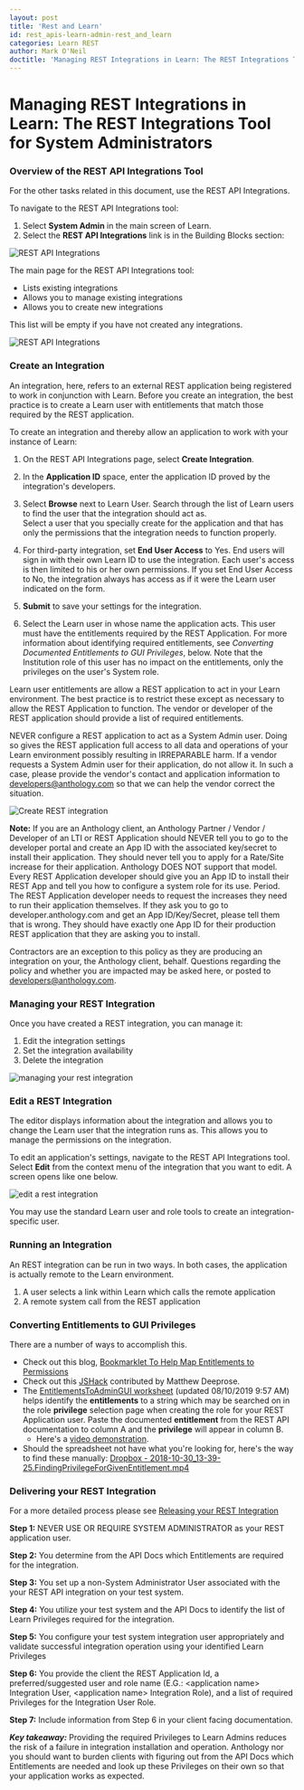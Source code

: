 ```yaml
---
layout: post
title: 'Rest and Learn'
id: rest_apis-learn-admin-rest_and_learn
categories: Learn REST
author: Mark O'Neil
doctitle: 'Managing REST Integrations in Learn: The REST Integrations Tool for System Administrators'
---
```


<VersioningTracker frontMatter={frontMatter}/>

# Managing REST Integrations in Learn: The REST Integrations Tool for System Administrators

### Overview of the REST API Integrations Tool

For the other tasks related in this document, use the REST API Integrations.

To navigate to the REST API Integrations tool:

1. Select **System Admin** in the main screen of Learn.
2. Select the **REST API Integrations** link is in the Building Blocks section:

![REST API Integrations](/assets/img/rest-and-learn-1.png)

The main page for the REST API Integrations tool:

- Lists existing integrations
- Allows you to manage existing integrations
- Allows you to create new integrations

This list will be empty if you have not created any integrations.

![REST API Integrations](/assets/img/rest-and-learn-2.png)

### Create an Integration

An integration, here, refers to an external REST application being registered
to work in conjunction with Learn. Before you create an
integration, the best practice is to create a Learn user with entitlements
that match those required by the REST application.

To create an integration and thereby allow an application to work with your
instance of Learn:

1. On the REST API Integrations page, select **Create Integration**.
2. In the **Application ID** space, enter the application ID proved by the integration's developers.
3. Select **Browse** next to Learn User. Search through the list of Learn users to find the user that the integration should act as.  
   Select a user that you specially create for the application and that has only
   the permissions that the integration needs to function properly.

4. For third-party integration, set **End User Access** to Yes. End users will sign in with their own Learn ID to use the integration. Each user's access is then limited to his or her own permissions. If you set End User Access to No, the integration always has access as if it were the Learn user indicated on the form.
5. **Submit** to save your settings for the integration.
6. Select the Learn user in whose name the application acts. This user must have the entitlements required by the REST Application. For more information about identifying required entitlements, see _Converting Documented Entitlements to GUI Privileges_, below. Note that the Institution role of this user has no impact on the entitlements, only the privileges on the user's System role.

Learn user entitlements are allow a REST application to act in your Learn
environment. The best practice is to restrict these except as necessary to
allow the REST Application to function. The vendor or developer of the REST
application should provide a list of required entitlements.

NEVER configure a REST application to act as a System Admin user. Doing so
gives the REST application full access to all data and operations of your Learn environment possibly resulting in IRREPARABLE harm. If a vendor requests a System Admin user for their application, do not allow it. In such a case, please provide the vendor's contact and application information to <a href="mailto:developers@anthology.com?subject=Vendor requesting System Admin Privileges">developers&#64;anthology.com</a> so that we can
help the vendor correct the situation.

![Create REST integration](/assets/img/rest-and-learn-3.png)

**Note:** If you are an Anthology client, an Anthology Partner / Vendor / Developer of an LTI or REST Application should NEVER tell you to go to the developer portal and create an App ID with the associated key/secret to install their application. They should never tell you to apply for a Rate/Site increase for their application. Anthology DOES NOT support that model. Every REST Application developer should give you an App ID to install their REST App and tell you how to configure a system role for its use. Period. The REST Application developer needs to request the increases they need to run their application themselves. If they ask you to go to developer.anthology.com and get an App ID/Key/Secret, please tell them that is wrong. They should have exactly one App ID for their production REST application that they are asking you to install.

Contractors are an exception to this policy as they are producing an
integration on your, the Anthology client, behalf. Questions regarding the
policy and whether you are impacted may be asked here, or posted to
[developers@anthology.com](mailto:developers@anthology.com).

### Managing your REST Integration

Once you have created a REST integration, you can manage it:

1. Edit the integration settings
2. Set the integration availability
3. Delete the integration

![managing your rest integration](/assets/img/rest-and-learn-4.png)

### Edit a REST Integration

The editor displays information about the integration and allows you to change
the Learn user that the integration runs as. This allows you to manage the
permissions on the integration.

To edit an application's settings, navigate to the REST API Integrations tool.
Select **Edit** from the context menu of the integration that you want to
edit. A screen opens like one below.

![edit a rest integration](/assets/img/rest-and-learn-5.png)

You may use the standard Learn user and role tools to create an integration-
specific user.

### Running an Integration

An REST integration can be run in two ways. In both cases, the application is
actually remote to the Learn environment.

1. A user selects a link within Learn which calls the remote application
2. A remote system call from the REST application

### Converting Entitlements to GUI Privileges

There are a number of ways to accomplish this.

- Check out this blog, [Bookmarklet To Help
  Map Entitlements to Permissions](https://community.blackboard.com/blogs/4/18)
- Check out this [JSHack](https://mle.southampton.ac.uk/bb/SHOW-HIDDEN.zip) contributed by Matthew Deeprose.
- The [EntitlementsToAdminGUI worksheet](/assets/files/EntitlementstoAdminGUI.xlsx) (updated 08/10/2019 9:57 AM)
  helps identify the **entitlements** to a string which may be searched on in
  the role **privilege** selection page when creating the role for your REST
  Application user. Paste the documented **entitlement** from the REST API
  documentation to column A and the **privilege** will appear in column B.
  - Here's a [video demonstration](https://www.dropbox.com/s/552vjf3vr5fwjyg/2018-10-25_12-53-22.CreatingYourUniqueSystemRoleForYourRESTAppIntegration.mp4%3Fdl%3D0).
- Should the spreadsheet not have what you're looking for, here's the way to
  find these manually: [Dropbox - 2018-10-30_13-39-25.FindingPrivilegeForGivenEntitlement.mp4](https://www.dropbox.com/s/i6m80k7prqaxfcs/2018-10-30_13-39-25.FindingPrivilegeForGivenEntitlement.mp4%3Fdl%3D0)

### Delivering your REST Integration

For a more detailed process please see [Releasing your REST Integration](/docs/rest-apis/learn/getting-started/releasing-your-integration.md)

**Step 1:** NEVER USE OR REQUIRE SYSTEM ADMINISTRATOR as your REST application user.

**Step 2:** You determine from the API Docs which Entitlements are required for the integration.

**Step 3:** You set up a non-System Administrator User associated with the your REST API integration on your test system.

**Step 4:** You utilize your test system and the API Docs to identify the list of Learn Privileges required for the integration.

**Step 5:** You configure your test system integration user appropriately and validate successful integration operation using your identified Learn Privileges

**Step 6:** You provide the client the REST Application Id, a preferred/suggested user and role name (E.G.: &lt;application name&gt; Integration User, &lt;application name&gt; Integration Role), and a list of required Privileges for the Integration User Role.

**Step 7:** Include information from Step 6 in your client facing documentation.

_**Key takeaway:**_ Providing the required Privileges to Learn Admins reduces the risk of a failure in integration installation and operation. Anthology nor you should want to burden clients with figuring out from the API Docs which Entitlements are needed and look up these Privileges on their own so that your application works as expected.

<AuthorBox frontMatter={frontMatter}/>
